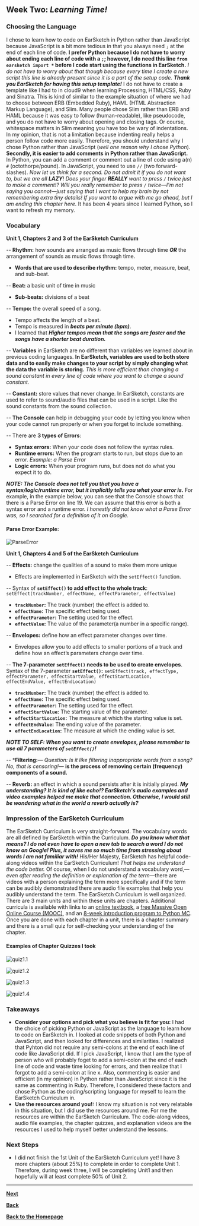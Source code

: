 ## Week Two: _Learning Time!_

### Choosing the Language
I chose to learn how to code on EarSketch in Python rather than JavaScript because JavaScript is a bit more tedious in that you always need `;` at the end of each line of code. **I prefer Python because I do not have to worry about ending each line of code with a `;`; however, I do need this line `from earsketch import *` before I code start using the functions in EarSketch.** _I do not have to worry about that though because every time I create a new script this line is already present since it is a part of the setup code. **Thank you EarSketch for having this setup template!**_ I do not have to create a template like I had to in cloud9 when learning Processing, HTML/CSS, Ruby and Sinatra. This is kind of similar to the example situation of where we had to choose between ERB (Embedded Ruby), HAML (HTML Abstraction Markup Language), and Slim. Many people chose Slim rather than ERB and HAML because it was easy to follow (human-readable), like pseudocode, and you do not have to worry about opening and closing tags. Or course, whitespace matters in Slim meaning you have too be wary of indentations. In my opinion, that is not a limitation because indenting really helps a person follow code more easily. Therefore, you should understand why I chose Python rather than JavaScript (*well one reason why I chose Python*). **Secondly, it is easier to add comments in Python rather than JavaScript.** In Python, you can add a comment or comment out a line of code using a(n) `#` (octothorpe/pound). In JavaScript, you need to use `//` (two forward-slashes). *Now let us think for a second. Do not admit it if you do not want to, but we are all **LAZY**! Does your finger **REALLY** want to press `/` twice just to make a comment!? Will you really remember to press `/` twice—I'm not saying you cannot—just saying that I want to help my brain by not remembering extra tiny details! If you want to argue with me go ahead, but I am ending this chapter here.* It has been 4 years since I learned Python, so I want to refresh my memory. 

### Vocabulary
**Unit 1, Chapters 2 and 3 of the EarSketch Curriculum**

-- **Rhythm:** how sounds are arranged as music flows through time **_OR_** the arrangement of sounds as music flows through time.

- **Words that are used to describe rhythm:** tempo, meter, measure, beat, and sub-beat.

-- **Beat:** a basic unit of time in music
- **Sub-beats:** divisions of a beat

-- **Tempo:** the overall speed of a song. 

- Tempo affects the length of a beat.
- Tempo is measured in **_beats per minute (bpm)_**.
- I learned that **_Higher tempos mean that the songs are faster and the songs have a shorter beat duration._**

-- **Variables** in EarSketch are no different than variables we learned about in previous coding languages. **In EarSketch, variables are used to both store data and to easily make changes to your script by simply changing what the data the variable is storing.** _This is more efficient than changing a sound constant in every line of code where you want to change a sound constant._

-- **Constant:** store values that never change. In EarSketch, constants are used to refer to sound/audio files that can be used in a script. Like the sound constants from the sound collection. 

-- **The Console** can help in debugging your code by letting you know when your code cannot run properly or when you forget to include something.  
  

-- There are **3 types of Errors**:

- **Syntax errors:** When your code does not follow the syntax rules. 
- **Runtime errors:** When the program starts to run, but stops due to an error. *Example: a Parse Error*
- **Logic errors:** When your program runs, but does not do what you expect it to do. 

**_NOTE: The Console does not tell you that you have a syntax/logic/runtime error, but it implicitly tells you what your error is._** For example, in the example below, you can see that the Console shows that there is a Parse Error on line 19. We can assume that this error is both a syntax error and a runtime error. *I honestly did not know what a Parse Error was, so I searched for a definition of it on Google.*

#### Parse Error Example: 

![ParseError](../images/parse-error.PNG)

**Unit 1, Chapters 4 and 5 of the EarSketch Curriculum**

-- **Effects:** change the qualities of a sound to make them more unique

- Effects are implemented in EarSketch with the `setEffect()` function.

-- Syntax of **`setEffect()` to add effect to the whole track**: `setEffect(trackNumber, effectName, effectParameter, effectValue)`

- **`trackNumber`:** The track (number) the effect is added to.
- **`effectName`:** The specific effect being used.
- **`effectParameter`:** The setting used for the effect.
- **`effectValue`:** The value of the parameter(a number in a specific range).

-- **Envelopes:** define how an effect parameter changes over time. 

- Envelopes allow you to add effects to smaller portions of a track and define how an effect’s parameters change over time. 

-- **The 7-parameter `setEffect()` needs to be used to create envelopes**. Syntax of the 7-parameter **`setEffect()`:** `setEffect(track, effectType, effectParameter, effectStartValue, effectStartLocation, effectEndValue, effectEndLocation)`

- **`trackNumber`:** The track (number) the effect is added to.
- **`effectName`:** The specific effect being used.
- **`effectParameter`:** The setting used for the effect.
- **`effectStartValue`:** The starting value of the parameter.
- **`effectStartLocation`:** The measure at which the starting value is set.
- **`effectEndValue`:** The ending value of the parameter.
- **`effectEndLocation`:** The measure at which the ending value is set.

**_NOTE TO SELF: When you want to create envelopes, please remember to use all 7 parameters of `setEffect()`!_**

-- ***Filtering:**— *Question: Is it like filtering inappropriate words from a song? No, that is censoring!*— **is the process of removing certain (frequency) components of a sound.**

-- **Reverb:** an effect in which a sound persists after it is initially played. **_My understanding? It is kind of like echo!? EarSketch's audio examples and video examples helped me make that connection. Otherwise, I would still be wondering what in the world a reverb actually is?_** 

### Impression of the EarSketch Curriculum
The EarSketch Curriculum is very straight-forward. The vocabulary words are all defined by EarSketch within the Curriculum. **_Do you know what that means? I do not even have to open a new tab to search a word I do not know on Google! Plus, it saves me so much time from stressing about words I am not familiar with!_** His/Her Majesty, EarSketch has helpful code-along videos within the EarSketch Curriculum! *That helps me understand the code better.* Of course, when I do not understand a vocabulary word,—*even after reading the definition or explanation of the term*—there are videos with a person explaining the term more specifically and if the term can be audibly demonstrated there are audio file examples that help you audibly understand the term. The EarSketch Curriculum is well organized. There are 3 main units and within these units are chapters. Additional curricula is available with links to an [online textbook](http://earsketch.gatech.edu/itec2120/book.html), a [free Massive Open Online Course (MOOC)](https://www.coursera.org/learn/music-technology/), and an [8-week introduction program to Python MC](https://pythonmc.trinket.io/python-mc-8-week-introduction-to-python#/getting-started-with-python-mc/what-is-python-mc). Once you are done with each chapter in a unit, there is a chapter summary and there is a small quiz for self-checking your understanding of the chapter. 

#### Examples of Chapter Quizzes I took

![quiz1.1](../images/quiz1-1.PNG)

![quiz1.2](../images/quiz1-2.PNG)

![quiz1.3](../images/quiz1-3.PNG)

![quiz1.4](../images/quiz1-4.PNG)

### Takeaways
- **Consider your options and pick what you believe is fit for you:** I had the choice of picking Python or JavaScript as the language to learn how to code on EarSketch in. I looked at code snippets of both Python and JavaScript, and then looked for differences and similarities. I realized that Pyhton did not require any semi-colons at the end of each line of code like JavaScript did. If I pick JavaScript, I know that I am the type of person who will probably foget to add a semi-colon at the end of each line of code and waste time looking for errors, and then realize that I forgot to add a semi-colon at line x. Also, commenting is easier and efficient (in my opinion) in Python rather than JavaScript since it is the same as commenting in Ruby. Therefore, I considered these factors and chose Python as the coding/scripting language for myself to learn the EarSketch Curriculum in. 
- **Use the resources around you!:** I know my situation is not very relatable in this situation, but I did use the resources around me. For me the resources are within the EarSketch Curriculum. The code-along videos, audio file examples, the chapter quizzes, and explanation videos are the resources I used to help myself better understand the lessons. 

### Next Steps 
- I did not finish the 1st Unit of the EarSketch Curriculum yet! I have 3 more chapters (about 25%) to complete in order to complete Unit 1. Therefore, during week three, I will be completing Unit1 and then hopefully will at least complete 50% of Unit 2. 

---

[**Next**](wk-3.md)

[**Back**](wk-1.md)

[**Back to the Homepage**](../README.md)